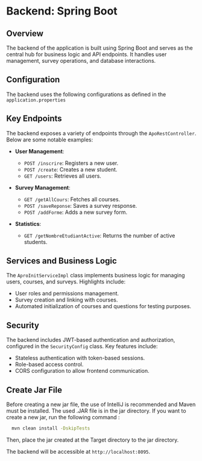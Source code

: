 
# Backend: Spring Boot

## Overview
The backend of the application is built using Spring Boot and serves as the central hub for business logic and API endpoints. It handles user management, survey operations, and database interactions.

## Configuration
The backend uses the following configurations as defined in the `application.properties`


## Key Endpoints
The backend exposes a variety of endpoints through the `ApoRestController`. Below are some notable examples:

- **User Management**:
  - `POST /inscrire`: Registers a new user.
  - `POST /create`: Creates a new student.
  - `GET /users`: Retrieves all users.

- **Survey Management**:
  - `GET /getAllCours`: Fetches all courses.
  - `POST /saveReponse`: Saves a survey response.
  - `POST /addForme`: Adds a new survey form.

- **Statistics**:
  - `GET /getNombreEtudiantActive`: Returns the number of active students.
  
## Services and Business Logic
The `AproInitServiceImpl` class implements business logic for managing users, courses, and surveys. Highlights include:

- User roles and permissions management.
- Survey creation and linking with courses.
- Automated initialization of courses and questions for testing purposes.

## Security
The backend includes JWT-based authentication and authorization, configured in the `SecurityConfig` class. Key features include:

- Stateless authentication with token-based sessions.
- Role-based access control.
- CORS configuration to allow frontend communication.

## Create Jar File
Before creating a new jar file, the use of IntelliJ is recommended and Maven must be installed.
The used .JAR file is in the jar directory. If you want to create a new jar, run the following command :
```bash
  mvn clean install -DskipTests
```

Then, place the jar created at the Target directory to the jar directory.

The backend will be accessible at `http://localhost:8095`.
